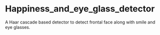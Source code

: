 # Happiness_and_eye_glass_detector
A Haar cascade based detector to detect frontal face along with smile and eye glasses. 
